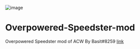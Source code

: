 ![image](https://raw.githubusercontent.com/Modraxis/Overpowered-Speedster-mod/main/SB%20overpowered%20speedster.png)
# Overpowered-Speedster-mod
Overpowered Speedster mod of ACW By Basit#8259
[link](https://github.com/Modraxis/Overpowered-Speedster-mod/blob/main/Overpowered%20Speedster%20mod%20code.JS)
